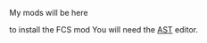 My mods will be here

to install the FCS mod You will need the [AST](https://www.footballidiot.com/forum/viewtopic.php?t=22357) editor.
